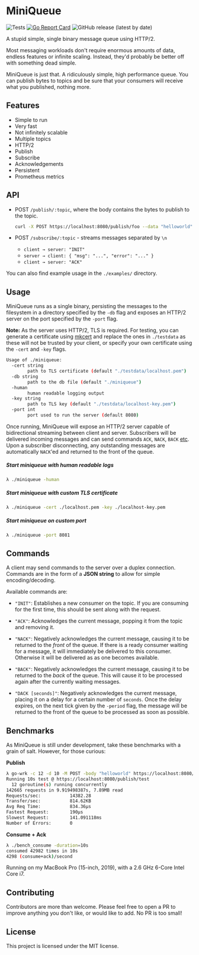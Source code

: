 # MiniQueue

![Tests](https://github.com/tomarrell/miniqueue/workflows/Tests/badge.svg)
[![Go Report Card](https://goreportcard.com/badge/github.com/tomarrell/miniqueue)](https://goreportcard.com/report/github.com/tomarrell/miniqueue)
![GitHub release (latest by date)](https://img.shields.io/github/v/release/tomarrell/miniqueue)

A stupid simple, single binary message queue using HTTP/2.

Most messaging workloads don't require enormous amounts of data, endless
features or infinite scaling. Instead, they'd probably be better off with
something dead simple.

MiniQueue is just that. A ridiculously simple, high performance queue. You can
publish bytes to topics and be sure that your consumers will receive what you
published, nothing more.

## Features

- Simple to run
- Very fast
- Not infinitely scalable
- Multiple topics
- HTTP/2
- Publish
- Subscribe
- Acknowledgements
- Persistent
- Prometheus metrics

## API

- POST `/publish/:topic`, where the body contains the bytes to publish to the topic.

  ```bash
  curl -X POST https://localhost:8080/publish/foo --data "helloworld"
  ```

- POST `/subscribe/:topic` - streams messages separated by `\n`

  - `client → server: "INIT"`
  - `server → client: { "msg": "...", "error": "..." }`
  - `client → server: "ACK"`

You can also find example usage in the `./examples/` directory.

## Usage

MiniQueue runs as a single binary, persisting the messages to the filesystem in
a directory specified by the `-db` flag and exposes an HTTP/2 server on the port
specified by the `-port` flag.

**Note:** As the server uses HTTP/2, TLS is required. For testing, you can
generate a certificate using [mkcert](https://github.com/FiloSottile/mkcert) and
replace the ones in `./testdata` as these will not be trusted by your client, or
specify your own certificate using the `-cert` and `-key` flags.

```bash
Usage of ./miniqueue:
  -cert string
        path to TLS certificate (default "./testdata/localhost.pem")
  -db string
        path to the db file (default "./miniqueue")
  -human
        human readable logging output
  -key string
        path to TLS key (default "./testdata/localhost-key.pem")
  -port int
        port used to run the server (default 8080)
```

Once running, MiniQueue will expose an HTTP/2 server capable of bidirectional
streaming between client and server. Subscribers will be delivered incoming
messages and can send commands `ACK`, `NACK`, `BACK` [etc](#commands). Upon a
subscriber disconnecting, any outstanding messages are automatically `NACK`'ed
and returned to the front of the queue.

##### Start miniqueue with human readable logs

```bash
λ ./miniqueue -human
```

##### Start miniqueue with custom TLS certificate

```bash
λ ./miniqueue -cert ./localhost.pem -key ./localhost-key.pem
```

##### Start miniqueue on custom port

```bash
λ ./miniqueue -port 8081
```

## Commands

A client may send commands to the server over a duplex connection. Commands are
in the form of a **JSON string** to allow for simple encoding/decoding.

Available commands are:

- `"INIT"`: Establishes a new consumer on the topic. If you are consuming for
    the first time, this should be sent along with the request.

- `"ACK"`: Acknowledges the current message, popping it from the topic and
    removing it.

- `"NACK"`: Negatively acknowledges the current message, causing it to be
    returned to the *front* of the queue. If there is a ready consumer waiting
    for a message, it will immediately be delivered to this consumer. Otherwise
    it will be delivered as as one becomes available.

- `"BACK"`: Negatively acknowledges the current message, causing it to be
    returned to the *back* of the queue. This will cause it to be processed
    again after the currently waiting messages.

- `"DACK [seconds]"`: Negatively acknowledges the current message, placing it on
    a delay for a certain number of `seconds`. Once the delay expires, on the
    next tick given by the `-period` flag, the message will be returned to the
    front of the queue to be processed as soon as possible.

## Benchmarks

As MiniQueue is still under development, take these benchmarks with a grain of
salt. However, for those curious:

**Publish**
```bash
λ go-wrk -c 12 -d 10 -M POST -body "helloworld" https://localhost:8080/publish/test
Running 10s test @ https://localhost:8080/publish/test
  12 goroutine(s) running concurrently
142665 requests in 9.919498387s, 7.89MB read
Requests/sec:           14382.28
Transfer/sec:           814.62KB
Avg Req Time:           834.36µs
Fastest Request:        190µs
Slowest Request:        141.091118ms
Number of Errors:       0
```

**Consume + Ack**
```bash
λ ./bench_consume -duration=10s
consumed 42982 times in 10s
4298 (consume+ack)/second
```

Running on my MacBook Pro (15-inch, 2019), with a 2.6 GHz 6-Core Intel Core i7.

## Contributing

Contributors are more than welcome. Please feel free to open a PR to improve anything you don't like, or would like to add. No PR is too small!

## License

This project is licensed under the MIT license.

